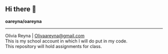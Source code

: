 ## Hi there 👋


**oareyna/oareyna**<br><hr> 
Olivia Reyna | Olivaareyna@gmail.com
<br>
This is my school account in which I will do put in my code.
<br>
This repository will hold assignments for class.

